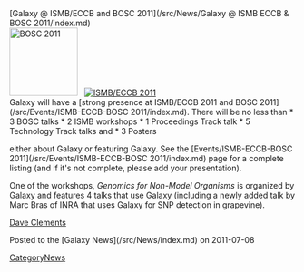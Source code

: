 <div class='newsItemHeader'>[Galaxy @ ISMB/ECCB and BOSC 2011](/src/News/Galaxy @ ISMB ECCB & BOSC 2011/index.md)</div>

<div class='right'><a href='http://www.open-bio.org/wiki/BOSC_2011'><img src="/src/Images/Logos/BOSC_logo.png" alt="BOSC 2011" width="120" /></a>&nbsp;&nbsp;&nbsp;<a href='http://www.iscb.org/ismbeccb2011'><img src="/src/Events/ISMB2011Logo80.png" alt="ISMB/ECCB 2011" /></a></div>Galaxy will have a [strong presence at ISMB/ECCB 2011 and BOSC 2011](/src/Events/ISMB-ECCB-BOSC 2011/index.md).  There will be no less than 
* 3 BOSC talks
* 2 ISMB workshops
* 1 Proceedings Track talk
* 5 Technology Track talks and 
* 3 Posters

either about Galaxy or featuring Galaxy.  See the [Events/ISMB-ECCB-BOSC 2011](/src/Events/ISMB-ECCB-BOSC 2011/index.md) page for a complete listing (and if it's not complete, please add your presentation).

One of the workshops, *Genomics for Non-Model Organisms* is organized by Galaxy and features 4 talks that use Galaxy (including a newly added talk by Marc Bras of INRA that uses Galaxy for SNP detection in grapevine).

[Dave Clements](/src/DaveClements/index.md)

<div class='newsItemFooter'>Posted to the [Galaxy News](/src/News/index.md) on 2011-07-08</div>

[CategoryNews](/src/CategoryNews/index.md)
